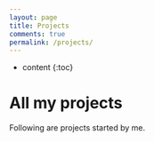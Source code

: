 ```yaml
---
layout: page
title: Projects
comments: true
permalink: /projects/
---
```


* content
{:toc}

# All my projects
Following are projects started by me. 

